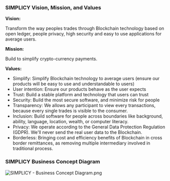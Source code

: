 ### SIMPLICY Vision, Mission, and Values

**Vision:**

Transform the way peoples trades through Blockchain technology based on open ledger, people privacy, high security and easy to use applications for average users.

**Mission:**

Build to simplify crypto-currency payments.


**Values:**

- Simplify: Simplify Blockchain technology to average users (ensure our products will be easy to use and understandable to users)
- User intention: Ensure our products behave as the user expects
- Trust: Build a stable platform and technology that users can trust
- Security: Build the most secure software, and minimize risk for people 
- Transparency: We allows any participant to view every transactions, because every single trades is visible to the consumer. 
- Inclusion: Build software for people across boundaries like background, ability, language, location, wealth, or computer literacy.
- Privacy: We operate according to the General Data Protection Regulation (GDPR). We'll never send the real user data to the Blockchain.
- Borderless: Bringing cost and efficiency benefits of Blockchain in cross border remittances, as removing multiple intermediary involved in traditional process.

### SIMPLICY Business Concept Diagram
<img src="https://github.com/simplicy-io/simplicy-vision/raw/main/SIMPLICY%20-%20Business%20Concept%20Diagram.png" alt="SIMPLICY - Business Concept Diagram.png">
